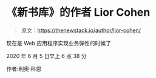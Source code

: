 # 《新书库》的作者 Lior Cohen

> 原文：<https://thenewstack.io/author/lior-cohen/>

现在是 Web 应用程序实现业务弹性的时候了

2020 年 6 月 5 日早上 6 点 38 分

作者:利奥·科恩